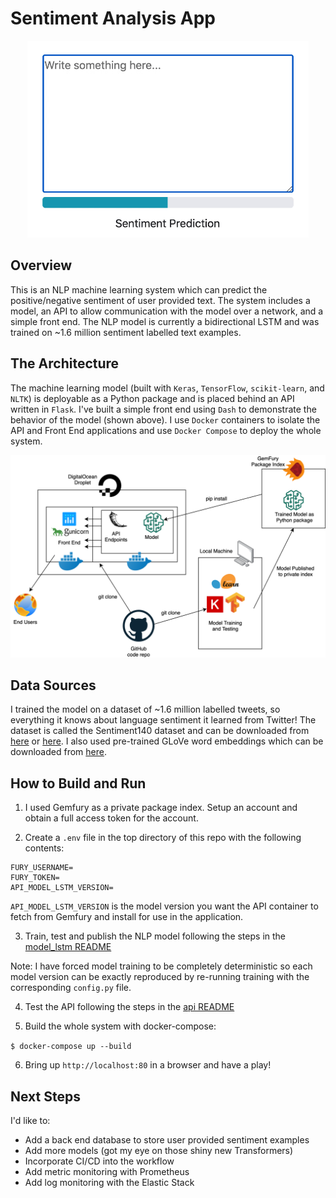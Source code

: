 # Sentiment Analysis App

<p align="center"><img src="./resources/demo.gif" width="450"></p>

## Overview

This is an NLP machine learning system which can predict the positive/negative sentiment of user provided text. The system includes a model, an API to allow communication with the model over a network, and a simple front end. The NLP model is currently a bidirectional LSTM and was trained on ~1.6 million sentiment labelled text examples.

## The Architecture

The machine learning model (built with `Keras`, `TensorFlow`, `scikit-learn`, and `NLTK`) is deployable as a Python package and is placed behind an API written in `Flask`. I've built a simple front end using `Dash` to demonstrate the behavior of the model (shown above). I use `Docker` containers to isolate the API and Front End applications and use `Docker Compose` to deploy the whole system.

<p align="center"><img src="./resources/system_diagram.png" width="850"></p>

## Data Sources

I trained the model on a dataset of ~1.6 million labelled tweets, so everything it knows about language sentiment it learned from Twitter! The dataset is called the Sentiment140 dataset and can be downloaded from [here](https://www.kaggle.com/kazanova/sentiment140) or [here](http://help.sentiment140.com/). I also used pre-trained GLoVe word embeddings which can be downloaded from [here](https://nlp.stanford.edu/projects/glove/).

## How to Build and Run

1. I used Gemfury as a private package index. Setup an account and obtain a full access token for the account.

2. Create a `.env` file in the top directory of this repo with the following contents:
```
FURY_USERNAME=
FURY_TOKEN=
API_MODEL_LSTM_VERSION=
```
`API_MODEL_LSTM_VERSION` is the model version you want the API container to fetch from Gemfury and install for use in the application.

3. Train, test and publish the NLP model following the steps in the [model_lstm README](./model_lstm/README.md)

Note: I have forced model training to be completely deterministic so each model version can be exactly reproduced by re-running training with the corresponding `config.py` file.

4. Test the API following the steps in the [api README](./api/README.md)

5. Build the whole system with docker-compose:

`$ docker-compose up --build`

6. Bring up `http://localhost:80` in a browser and have a play!

## Next Steps
I'd like to:
- Add a back end database to store user provided sentiment examples
- Add more models (got my eye on those shiny new Transformers)
- Incorporate CI/CD into the workflow
- Add metric monitoring with Prometheus
- Add log monitoring with the Elastic Stack
